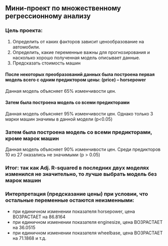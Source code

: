 ## Мини-проект по множественному регресcионному анализу

### Цель проекта:
1. Определить от каких факторов зависит ценообразование на автомобили.  
2. Определить, какие переменные важны для прогнозирования и насколько хорошо полученная модель описывает данные.
3. Предсказать стоимость машин

#### После некоторых преобразований данных была построена первая модель всего с одним предиктором цены: (price) – horsepower
Данная модель объясняет 65% изменчивости цен.  
#### Затем была построена модель со всеми предикторами
Данная модель объясняет 95% изменчивости цен. Однако только 3 марки машин значимы в данной модели (p<0.05)
### Затем была построена модель со всеми предикторами, кроме марок машин
Данная модель объясняет 90% изменчивости цен. Среди предикторов 10 из 27 оказались не значимыми (p > 0.05)   

### Итог: так как  Adj. R-squared в последних двух моделях изменился не значительно, то лучше выбрать модель без марок машин

### Интерпретация (предсказание цены) при условии, что остальные переменные остаются неизменными:
- при единичном изменении показателя horsepower, цена ВОЗРАСТАЕТ на 86.8164 
- при единичном изменении показателя enginesize, цена ВОЗРАСТАЕТ на 36.0515
- при единичном изменении показателя wheelbase, цена ВОЗРАСТАЕТ на 71.1868
и т.д.

